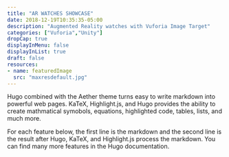 ```yaml
---
title: "AR WATCHES SHOWCASE"
date: 2018-12-19T10:35:35-05:00
description: "Augmented Reality watches with Vuforia Image Target"
categories: ["Vuforia","Unity"]
dropCap: true
displayInMenu: false
displayInList: true
draft: false
resources:
- name: featuredImage
  src: "maxresdefault.jpg"
---
```


Hugo combined with the Aether theme turns easy to write markdown into powerful web pages.  KaTeX, Highlight.js, and Hugo provides the ability to create mathmatical symobols, equations, highlighted code, tables, lists, and much more.

For each feature below, the first line is the markdown and the second line is the result after Hugo, KaTeX, and Highlight.js process the markdown.  You can find many more features in the Hugo documentation.

